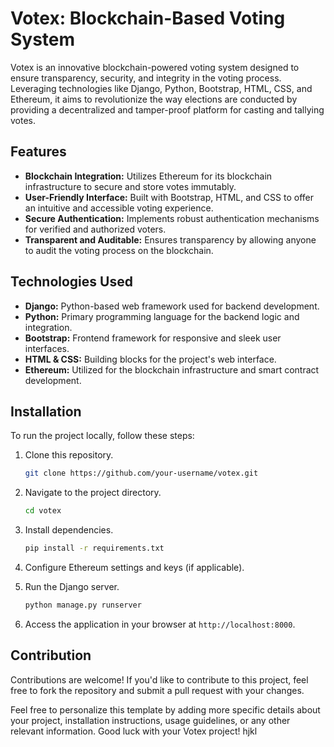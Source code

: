 
# Votex: Blockchain-Based Voting System

Votex is an innovative blockchain-powered voting system designed to ensure transparency, security, and integrity in the voting process. Leveraging technologies like Django, Python, Bootstrap, HTML, CSS, and Ethereum, it aims to revolutionize the way elections are conducted by providing a decentralized and tamper-proof platform for casting and tallying votes.

## Features

- **Blockchain Integration:** Utilizes Ethereum for its blockchain infrastructure to secure and store votes immutably.
- **User-Friendly Interface:** Built with Bootstrap, HTML, and CSS to offer an intuitive and accessible voting experience.
- **Secure Authentication:** Implements robust authentication mechanisms for verified and authorized voters.
- **Transparent and Auditable:** Ensures transparency by allowing anyone to audit the voting process on the blockchain.

## Technologies Used

- **Django:** Python-based web framework used for backend development.
- **Python:** Primary programming language for the backend logic and integration.
- **Bootstrap:** Frontend framework for responsive and sleek user interfaces.
- **HTML & CSS:** Building blocks for the project's web interface.
- **Ethereum:** Utilized for the blockchain infrastructure and smart contract development.

## Installation

To run the project locally, follow these steps:

1. Clone this repository.
    ```bash
    git clone https://github.com/your-username/votex.git
    ```

2. Navigate to the project directory.
    ```bash
    cd votex
    ```

3. Install dependencies.
    ```bash
    pip install -r requirements.txt
    ```

4. Configure Ethereum settings and keys (if applicable).

5. Run the Django server.
    ```bash
    python manage.py runserver
    ```

6. Access the application in your browser at `http://localhost:8000`.

## Contribution

Contributions are welcome! If you'd like to contribute to this project, feel free to fork the repository and submit a pull request with your changes.


Feel free to personalize this template by adding more specific details about your project, installation instructions, usage guidelines, or any other relevant information. Good luck with your Votex project!
hjkl